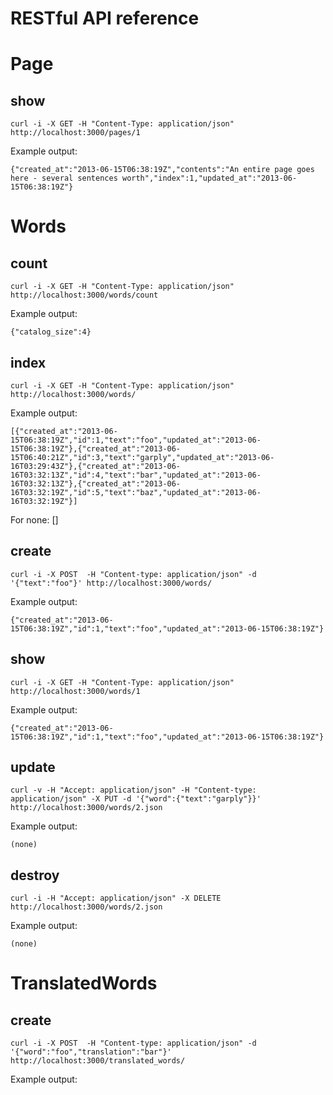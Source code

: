 RESTful API reference
=====================

Page
====

show
----

    curl -i -X GET -H "Content-Type: application/json" http://localhost:3000/pages/1

Example output:

    {"created_at":"2013-06-15T06:38:19Z","contents":"An entire page goes here - several sentences worth","index":1,"updated_at":"2013-06-15T06:38:19Z"}


Words
=====

count
-----

    curl -i -X GET -H "Content-Type: application/json" http://localhost:3000/words/count

Example output:

    {"catalog_size":4}

index
-----

    curl -i -X GET -H "Content-Type: application/json" http://localhost:3000/words/

Example output:

    [{"created_at":"2013-06-15T06:38:19Z","id":1,"text":"foo","updated_at":"2013-06-15T06:38:19Z"},{"created_at":"2013-06-15T06:40:21Z","id":3,"text":"garply","updated_at":"2013-06-16T03:29:43Z"},{"created_at":"2013-06-16T03:32:13Z","id":4,"text":"bar","updated_at":"2013-06-16T03:32:13Z"},{"created_at":"2013-06-16T03:32:19Z","id":5,"text":"baz","updated_at":"2013-06-16T03:32:19Z"}]

For none:
    []

create
------

    curl -i -X POST  -H "Content-type: application/json" -d '{"text":"foo"}' http://localhost:3000/words/

Example output:

    {"created_at":"2013-06-15T06:38:19Z","id":1,"text":"foo","updated_at":"2013-06-15T06:38:19Z"}

show
----

    curl -i -X GET -H "Content-Type: application/json" http://localhost:3000/words/1

Example output:

    {"created_at":"2013-06-15T06:38:19Z","id":1,"text":"foo","updated_at":"2013-06-15T06:38:19Z"}

update
------

    curl -v -H "Accept: application/json" -H "Content-type: application/json" -X PUT -d '{"word":{"text":"garply"}}' http://localhost:3000/words/2.json

Example output:

    (none)

destroy
-------

    curl -i -H "Accept: application/json" -X DELETE  http://localhost:3000/words/2.json

Example output:

    (none)



TranslatedWords
===============

create
------

    curl -i -X POST  -H "Content-type: application/json" -d '{"word":"foo","translation":"bar"}' http://localhost:3000/translated_words/

Example output:

